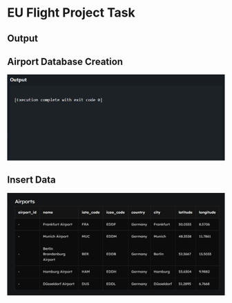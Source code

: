 
#  EU Flight Project Task




## Output
## Airport Database Creation

![App Screenshot](https://github.com/iSheetalKumari/EU-Flight-Project-Task/blob/master/ass1.png?raw=true)


## Insert Data
![App Screenshot](https://github.com/iSheetalKumari/EU-Flight-Project-Task/blob/master/ass2.png?raw=true)